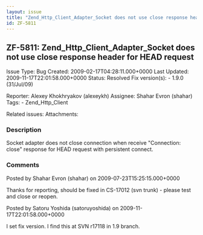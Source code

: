 ```yaml
---
layout: issue
title: "Zend_Http_Client_Adapter_Socket does not use close response header for HEAD request"
id: ZF-5811
---
```


ZF-5811: Zend\_Http\_Client\_Adapter\_Socket does not use close response header for HEAD request
------------------------------------------------------------------------------------------------

 Issue Type: Bug Created: 2009-02-17T04:28:11.000+0000 Last Updated: 2009-11-17T22:01:58.000+0000 Status: Resolved Fix version(s): - 1.9.0 (31/Jul/09)
 
 Reporter:  Alexey Khokhryakov (alexeykh)  Assignee:  Shahar Evron (shahar)  Tags: - Zend\_Http\_Client
 
 Related issues: 
 Attachments: 
### Description

Socket adapter does not close connection when receive "Connection: close" response for HEAD request with persistent connect.

 

 

### Comments

Posted by Shahar Evron (shahar) on 2009-07-23T15:25:15.000+0000

Thanks for reporting, should be fixed in CS-17012 (svn trunk) - please test and close or reopen.

 

 

Posted by Satoru Yoshida (satoruyoshida) on 2009-11-17T22:01:58.000+0000

I set fix version. I find this at SVN r17118 in 1.9 branch.

 

 